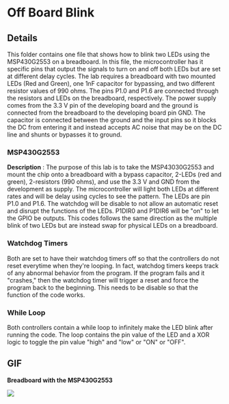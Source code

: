 # Off Board Blink
## Details
This folder contains one file that shows how to blink two LEDs using the MSP430G2553 on a breadboard. In this file, the microcontroller has it specific pins that output the signals to turn on and off both LEDs but are set at different delay cycles. The lab requires a breadboard with two mounted LEDs (Red and Green), one 1nF capacitor for bypassing, and two different resistor values of 990 ohms. The pins P1.0 and P1.6 are connected through the resistors and LEDs on the breadboard, respectively. The power supply comes from the 3.3 V pin of the developing board and the ground is connected from the breadboard to the developing board pin GND. The capacitor is connected between the ground and the input pins so it blocks the DC from entering it and instead accepts AC noise that may be on the DC line and shunts or bypasses it to ground. 

### MSP430G2553
**Description** : The purpose of this lab is to take the MSP43030G2553 and mount the chip onto a breadboard with a bypass capacitor, 2-LEDs (red and green), 2-resistors (990 ohms), and use the 3.3 V and GND from the development as supply. The microcontroller will light both LEDs  at different rates and will be delay using cycles to see the pattern. The LEDs are pin P1.0 and P1.6. The watchdog will be disable to not allow an automatic reset and disrupt the functions of the LEDs. P1DIR0 and P1DIR6 will be "on" to let the GPIO be outputs. This codes follows the same direction as the multiple blink of two LEDs but are instead swap for physical LEDs on a breadboard. 

### Watchdog Timers
Both are set to have their watchdog timers off so that the controllers do not reset everytime when they're looping. In fact, watchdog timers keeps track of any abnormal behavior from the program. If the program fails and it "crashes," then the watchdog timer will trigger a reset and force the program back to the beginning. This needs to be disable so that the function of the code works.

### While Loop
Both controllers contain a while loop to infinitely make the LED blink after running the code. The loop contains the pin value of the LED and a XOR logic to toggle the pin value "high" and "low" or "ON" or "OFF".

## GIF
**Breadboard with the MSP430G2553**

![](gif_1537582092.gif)
